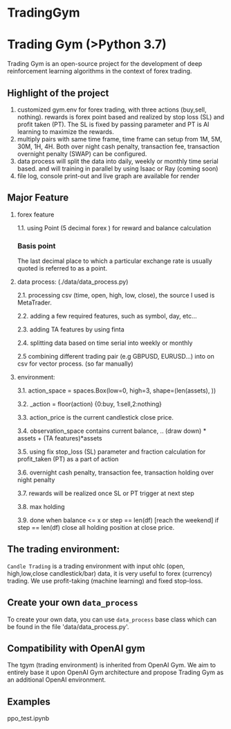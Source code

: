# TradingGym

# Trading Gym (>Python 3.7)
Trading Gym is an open-source project for the development of deep reinforcement learning algorithms in the context of forex trading.
## Highlight of the project 
1. customized gym.env for forex trading, with three actions (buy,sell, nothing). rewards is forex point based and realized by stop loss (SL) and profit taken (PT). The SL is fixed by passing parameter and PT is AI learning to maximize the rewards. 
2. multiply pairs with same time frame, time frame can setup from 1M, 5M, 30M, 1H, 4H. Both over night cash penalty, transaction fee, transaction overnight penalty (SWAP) can be configured.
3. data process will split the data into daily, weekly or monthly time serial based. and will training in parallel by using Isaac or Ray (coming soon)
4. file log, console print-out and live graph are available for render 
##  Major Feature
1. forex feature
    
    1.1.  using Point (5 decimal forex )  for reward and balance calculation
    ### Basis point
    The last decimal place to which a particular exchange rate is usually quoted is referred to as a point. 
       
2. data process: (./data/data_process.py)
    
    2.1. processing csv (time, open, high, low, close), the source I used is MetaTrader.
    
    2.2. adding a few required features, such as symbol, day, etc...
    
    2.3. adding TA features by using finta
    
    2.4. splitting data based on time serial into weekly or monthly
    
    2.5 combining different trading pair (e.g GBPUSD, EURUSD...) into on csv for vector process. (so far manually)
3. environment:
    
    3.1. action_space = spaces.Box(low=0, high=3, shape=(len(assets), ))
    
    3.2. _action = floor(action) {0:buy, 1:sell,2:nothing}
    
    3.3. action_price is the current candlestick close price.
    
    3.4. observation_space contains current balance, .. (draw down) * assets + (TA features)*assets
    
    3.5. using fix stop_loss (SL) parameter and fraction calculation for profit_taken (PT) as a part of action
    
    3.6. overnight cash penalty, transaction fee, transaction holding over night penalty
    
    3.7. rewards will be realized once SL or PT trigger at next step
    
    3.8. max holding
    
    3.9. done when balance <= x  or step == len(df)  [reach the weekend]
        if step == len(df) close all holding position at close price.

## The trading environment:

`Candle Trading` is a trading environment with input ohlc (open, high,low,close candlestick/bar) data, it is very useful to forex (currency) trading. We use profit-taking (machine learning) and fixed stop-loss.

## Create your own `data_process`

To create your own data, you can use `data_process` base class which can be found in the file 'data/data_process.py'. 

## Compatibility with OpenAI gym

The tgym (trading environment) is inherited from OpenAI Gym. We aim to entirely base it upon OpenAI Gym architecture and propose Trading Gym as an additional OpenAI environment.

## Examples
ppo_test.ipynb
